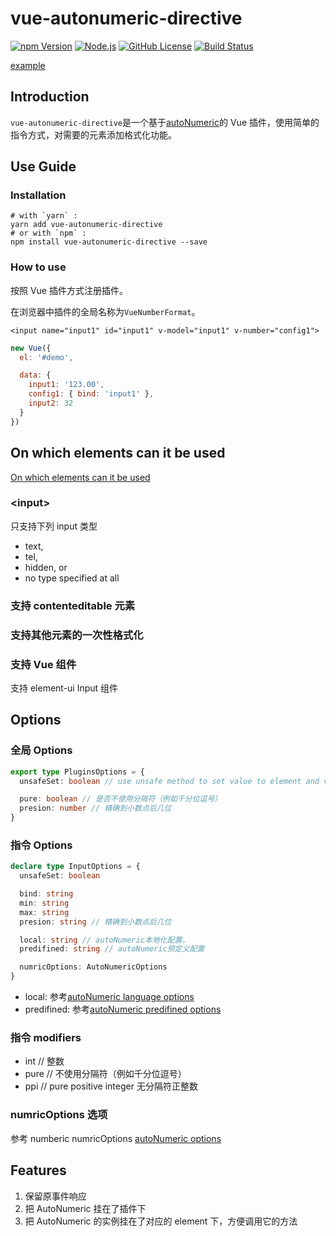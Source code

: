 # vue-autonumeric-directive

[![npm Version][npm version badge]][npm page] [![Node.js][node version badge]][node page] [![GitHub License][license badge]][license page] [![Build Status][build badge]][build page]

[example](https://github.com/keepgoingwm/vue-autonumeric-directive/tree/master/examples)

<!--ts-->
<!--te-->

## Introduction

`vue-autonumeric-directive`是一个基于[autoNumeric](https://github.com/autoNumeric/autoNumeric)的 Vue 插件，使用简单的指令方式，对需要的元素添加格式化功能。

## Use Guide

### Installation

```shell
# with `yarn` :
yarn add vue-autonumeric-directive
# or with `npm` :
npm install vue-autonumeric-directive --save
```

### How to use

按照 Vue 插件方式注册插件。

在浏览器中插件的全局名称为`VueNumberFormat`。

```vue
<input name="input1" id="input1" v-model="input1" v-number="config1">
```

```js
new Vue({
  el: '#demo',

  data: {
    input1: '123.00',
    config1: { bind: 'input1' },
    input2: 32
  }
})
```

## On which elements can it be used

[On which elements can it be used](https://github.com/autoNumeric/autoNumeric#on-which-elements-can-it-be-used)

### \<input\>

只支持下列 input 类型

- text,
- tel,
- hidden, or
- no type specified at all

### 支持 contenteditable 元素

### 支持其他元素的一次性格式化

### 支持 Vue 组件

支持 element-ui Input 组件

## Options

### 全局 Options

```typescript
export type PluginsOptions = {
  unsafeSet: boolean // use unsafe method to set value to element and vnode (eval, more powerful)

  pure: boolean // 是否不使用分隔符（例如千分位逗号）
  presion: number // 精确到小数点后几位
}
```

### 指令 Options

```typescript
declare type InputOptions = {
  unsafeSet: boolean

  bind: string
  min: string
  max: string
  presion: string // 精确到小数点后几位

  local: string // autoNumeric本地化配置，
  predifined: string // autoNumeric预定义配置

  numricOptions: AutoNumericOptions
}
```

- local: 参考[autoNumeric language options](https://github.com/autoNumeric/autoNumeric#predefined-language-options)
- predifined: 参考[autoNumeric predifined options](https://github.com/autoNumeric/autoNumeric#predefined-options)

### 指令 modifiers

- int // 整数
- pure // 不使用分隔符（例如千分位逗号）
- ppi // pure positive integer 无分隔符正整数

### numricOptions 选项

参考 numberic
numricOptions [autoNumeric options](https://github.com/autoNumeric/autoNumeric#options)

## Features

1. 保留原事件响应
2. 把 AutoNumeric 挂在了插件下
3. 把 AutoNumeric 的实例挂在了对应的 element 下，方便调用它的方法

[build badge]: https://travis-ci.com/keepgoingwm/vue-autonumeric-directive.svg?branch=master
[build page]: https://travis-ci.com/keepgoingwm/vue-autonumeric-directive
[license badge]: https://img.shields.io/badge/license-MIT%20License-blue.svg?style=flat-square
[license page]: https://github.com/keepgoingwm/node-readme-md/blob/master/LICENSE
[node page]: https://nodejs.org/
[node version badge]: https://img.shields.io/node/v/readme-md.svg?style=flat-square
[npm page]: https://www.npmjs.com/package/vue-autonumeric-directive
[npm version badge]: https://img.shields.io/npm/v/vue-autonumeric-directive.svg?style=flat-square
